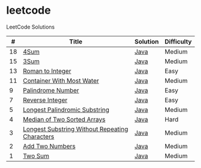 # leetcode
LeetCode Solutions


| # | Title | Solution | Difficulty |
|---| ----- | -------- | ---------- |
|18|[4Sum](https://leetcode.com/problems/4sum/)| [Java](./src/leetcode/FourSum.java)|Medium|
|15|[3Sum](https://leetcode.com/problems/3sum/)| [Java](./src/leetcode/ThreeSum.cpp)|Medium|
|13|[Roman to Integer](https://leetcode.com/problems/roman-to-integer/)| [Java](./src/leetcode/RomanToInt.java)|Easy|
|11|[Container With Most Water](https://leetcode.com/problems/container-with-most-water/)| [Java](./src/leetcode/MaxArea.java)|Medium|
|9|[Palindrome Number](https://leetcode.com/problems/palindrome-number/)| [Java](./src/leetcode/IsPalindrome.java)|Easy|
|7|[Reverse Integer](https://leetcode.com/problems/reverse-integer/)| [Java](./src/leetcode/Reverse.java)|Easy|
|5|[Longest Palindromic Substring](https://leetcode.com/problems/longest-palindromic-substring/)| [Java](./src/leetcode/LongestPalindrome.java)|Medium|
|4|[Median of Two Sorted Arrays](https://leetcode.com/problems/median-of-two-sorted-arrays/)| [Java](./src/leetcode/FindMedianSortedArrays.java)|Hard|
|3|[Longest Substring Without Repeating Characters](https://leetcode.com/problems/longest-substring-without-repeating-characters/)| [Java](./src/leetcode/LengthOfLongestSubstring.java)|Medium|
|2|[Add Two Numbers](https://leetcode.com/problems/add-two-numbers/)| [Java](./src/leetcode/AddTwoNumbers.java)|Medium|
|1|[Two Sum](https://leetcode.com/problems/two-sum/)| [Java](./src/leetcode/TwoSum.java)|Medium|

